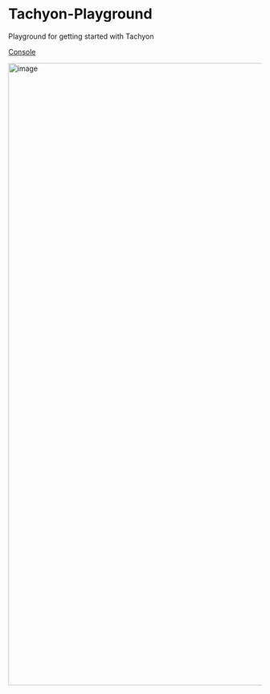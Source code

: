 # Tachyon-Playground
Playground for getting started with Tachyon

[Console](https://console.particle.io/tachyon-001-38881/devices/422a060000000000C935CA94)

<img width="1722" height="1238" alt="image" src="https://github.com/user-attachments/assets/ce3e464d-3d2f-4e0d-ad40-f16e28067b14" />


